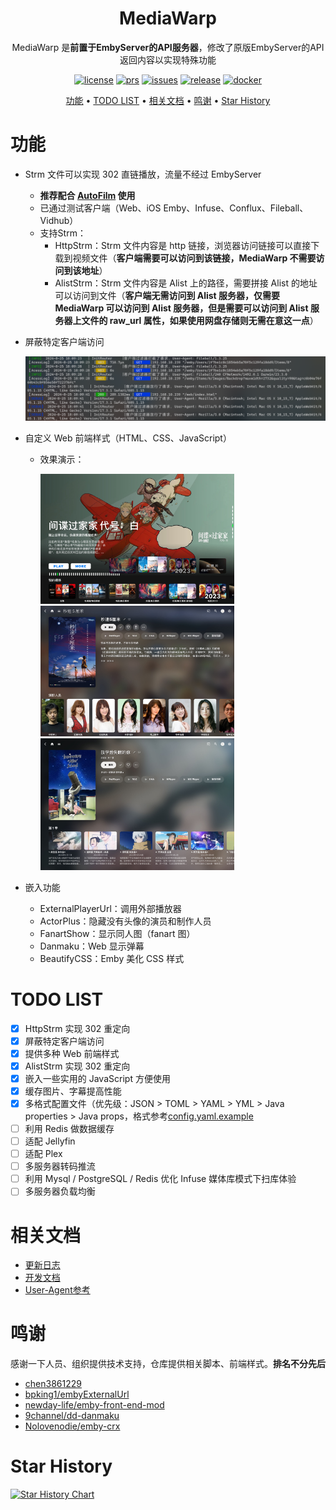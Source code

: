 [license]: /LICENSE
[license-badge]: https://img.shields.io/github/license/Akimio521/MediaWarp?style=flat-square&a=1
[prs]: https://github.com/Akimio521/MediaWarp
[prs-badge]: https://img.shields.io/badge/PRs-welcome-brightgreen.svg?style=flat-square
[issues]: https://github.com/Akimio521/MediaWarp/issues/new
[issues-badge]: https://img.shields.io/badge/Issues-welcome-brightgreen.svg?style=flat-square
[release]: https://github.com/Akimio521/MediaWarp/releases/latest
[release-badge]: https://img.shields.io/github/v/release/Akimio521/MediaWarp?style=flat-square
[docker]: https://hub.docker.com/r/akimio/mediawarp
[docker-badge]: https://img.shields.io/docker/pulls/akimio/mediawarp?color=%2348BB78&logo=docker&label=pulls

<div align="center">

# MediaWarp

MediaWarp 是**前置于EmbyServer的API服务器**，修改了原版EmbyServer的API返回内容以实现特殊功能  

[![license][license-badge]][license]
[![prs][prs-badge]][prs]
[![issues][issues-badge]][issues]
[![release][release-badge]][release]
[![docker][docker-badge]][docker]



[功能](#功能) •
[TODO LIST](#todo-list) •
[相关文档](#相关文档) •
[鸣谢](#鸣谢) •
[Star History](#star-history)

</div>

# 功能
- Strm 文件可以实现 302 直链播放，流量不经过 EmbyServer
  - **推荐配合 [AutoFilm](https://github.com/Akimio521/AutoFilm) 使用**
  - 已通过测试客户端（Web、iOS Emby、Infuse、Conflux、Fileball、Vidhub）
  - 支持Strm：
    - HttpStrm：Strm 文件内容是 http 链接，浏览器访问链接可以直接下载到视频文件（**客户端需要可以访问到该链接，MediaWarp 不需要访问到该地址**）
    - AlistStrm：Strm 文件内容是 Alist 上的路径，需要拼接 Alist 的地址可以访问到文件（**客户端无需访问到 Alist 服务器，仅需要 MediaWarp 可以访问到 Alist 服务器，但是需要可以访问到 Alist 服务器上文件的 raw_url 属性，如果使用网盘存储则无需在意这一点**）

- 屏蔽特定客户端访问
  
  <img src="./img/client_filter.png" alt="" width=500px /> 

- 自定义 Web 前端样式（HTML、CSS、JavaScript）
  - 效果演示：

    <img src="./img/index.jpg" alt="首页" width=310px /> 
    <img src="./img/movie.jpg" alt="电影" width=310px />
    <img src="./img/series.jpg" alt="电视剧" width=310px />

- 嵌入功能
  - ExternalPlayerUrl：调用外部播放器
  - ActorPlus：隐藏没有头像的演员和制作人员
  - FanartShow：显示同人图（fanart 图）
  - Danmaku：Web 显示弹幕
  - BeautifyCSS：Emby 美化 CSS 样式

# TODO LIST
- [x] HttpStrm 实现 302 重定向
- [x] 屏蔽特定客户端访问
- [x] 提供多种 Web 前端样式
- [x] AlistStrm 实现 302 重定向
- [x] 嵌入一些实用的 JavaScript 方便使用
- [x] 缓存图片、字幕提高性能
- [x] 多格式配置文件（优先级：JSON > TOML > YAML > YML > Java properties > Java props，格式参考[config.yaml.example](./config/config.yaml.example)
- [ ] 利用 Redis 做数据缓存
- [ ] 适配 Jellyfin
- [ ] 适配 Plex
- [ ] 多服务器转码推流
- [ ] 利用 Mysql / PostgreSQL / Redis 优化 Infuse 媒体库模式下扫库体验
- [ ] 多服务器负载均衡

# 相关文档
- [更新日志](./docs/UpdateLog.md)
- [开发文档](./docs/DEV.md)
- [User-Agent参考](./docs/UA.md)

# 鸣谢
感谢一下人员、组织提供技术支持，仓库提供相关脚本、前端样式。**排名不分先后**
- [chen3861229](https://github.com/chen3861229)
- [bpking1/embyExternalUrl](https://github.com/bpking1/embyExternalUrl)
- [newday-life/emby-front-end-mod](https://github.com/newday-life/emby-front-end-mod)
- [9channel/dd-danmaku](https://github.com/9channel/dd-danmaku)
- [Nolovenodie/emby-crx](https://github.com/Nolovenodie/emby-crx)

# Star History
<a href="https://github.com/Akimio521/MediaWarp/stargazers">
    <img width="500" alt="Star History Chart" src="https://api.star-history.com/svg?repos=Akimio521/MediaWarp&type=Date">
</a> 